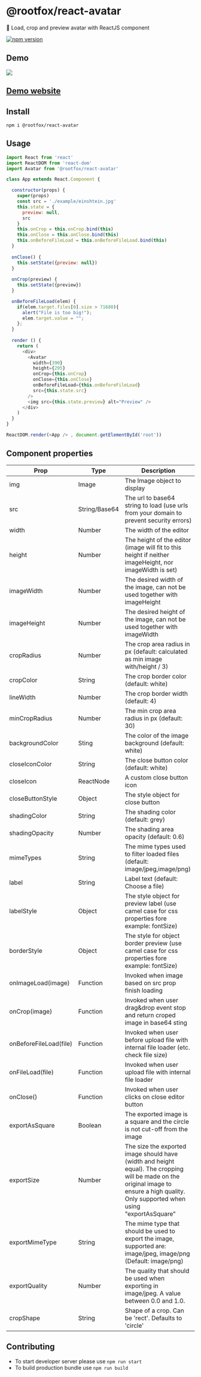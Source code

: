 # @rootfox/react-avatar
👤 Load, crop and preview avatar with ReactJS component 

[![npm version](https://badge.fury.io/js/@rootfox/react-avatar.svg)](https://badge.fury.io/js/@rootfox/react-avatar)

## Demo

![](https://media.giphy.com/media/3o7aD1fCeJxzNu2uYg/giphy.gif)

## [Demo website](https://rtf6x.github.io/react-avatar/)

## Install

```npm i @rootfox/react-avatar```

## Usage

```javascript
import React from 'react'
import ReactDOM from 'react-dom'
import Avatar from '@rootfox/react-avatar'

class App extends React.Component {

  constructor(props) {
    super(props)
    const src = './example/einshtein.jpg'
    this.state = {
      preview: null,
      src
    }
    this.onCrop = this.onCrop.bind(this)
    this.onClose = this.onClose.bind(this)
    this.onBeforeFileLoad = this.onBeforeFileLoad.bind(this)
  }
  
  onClose() {
    this.setState({preview: null})
  }
  
  onCrop(preview) {
    this.setState({preview})
  }

  onBeforeFileLoad(elem) {
    if(elem.target.files[0].size > 71680){
      alert("File is too big!");
      elem.target.value = "";
    };
  }
  
  render () {
    return (
      <div>
        <Avatar
          width={390}
          height={295}
          onCrop={this.onCrop}
          onClose={this.onClose}
          onBeforeFileLoad={this.onBeforeFileLoad}
          src={this.state.src}
        />
        <img src={this.state.preview} alt="Preview" />
      </div>
    )
  }
}

ReactDOM.render(<App /> , document.getElementById('root'))
```

## Component properties

| Prop                   | Type          | Description
|------------------------|---------------| ---------------
| img                    | Image         | The Image object to display
| src                    | String/Base64 | The url to base64 string to load (use urls from your domain to prevent security errors)
| width                  | Number        | The width of the editor
| height                 | Number        | The height of the editor (image will fit to this height if neither imageHeight, nor imageWidth is set)
| imageWidth             | Number        | The desired width of the image, can not be used together with imageHeight
| imageHeight            | Number        | The desired height of the image, can not be used together with imageWidth
| cropRadius             | Number        | The crop area radius in px (default: calculated as min image with/height / 3)
| cropColor              | String        | The crop border color (default: white)
| lineWidth              | Number        | The crop border width (default: 4)
| minCropRadius          | Number        | The min crop area radius in px (default: 30)
| backgroundColor        | Sting         | The color of the image background (default: white)
| closeIconColor         | String        | The close button color (default: white)
| closeIcon              | ReactNode     | A custom close button icon
| closeButtonStyle       | Object        | The style object for close button
| shadingColor           | String        | The shading color (default: grey)
| shadingOpacity         | Number        | The shading area opacity (default: 0.6)
| mimeTypes              | String        | The mime types used to filter loaded files (default: image/jpeg,image/png)
| label                  | String        | Label text (default: Choose a file)
| labelStyle             | Object        | The style object for preview label (use camel case for css properties fore example: fontSize)
| borderStyle            | Object        | The style for object border preview (use camel case for css properties fore example: fontSize)
| onImageLoad(image)     | Function      | Invoked when image based on src prop finish loading
| onCrop(image)          | Function      | Invoked when user drag&drop event stop and return croped image in base64 sting
| onBeforeFileLoad(file) | Function      | Invoked when user before upload file with internal file loader (etc. check file size)
| onFileLoad(file)       | Function      | Invoked when user upload file with internal file loader
| onClose()              | Function      | Invoked when user clicks on close editor button
| exportAsSquare         | Boolean       | The exported image is a square and the circle is not cut-off from the image
| exportSize             | Number        | The size the exported image should have (width and height equal). The cropping will be made on the original image to ensure a high quality. Only supported when using "exportAsSquare"
| exportMimeType         | String        | The mime type that should be used to export the image, supported are: image/jpeg, image/png (Default: image/png)
| exportQuality          | Number        | The quality that should be used when exporting in image/jpeg. A value between 0.0 and 1.0.
| cropShape              | String        | Shape of a crop. Can be 'rect'. Defaults to 'circle'

## Contributing

* To start developer server please use ```npm run start```
* To build production bundle use ```npm run build```
